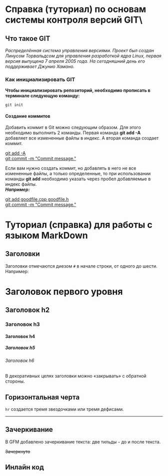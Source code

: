 # Справка (туториал) по основам системы контроля версий GIT\

## Что такое GIT
*Распределённая система управления версиями. Проект был создан Линусом Торвальдсом для управления разработкой ядра Linux, первая версия выпущена 7 апреля 2005 года. На сегодняшний день его поддерживает Джунио Хамано.*

### Как инициализировать GIT
**Чтобы инициализировать репозиторий, необходимо прописать в терминале следующую команду:**

```
git init
```
#### Создание коммитов
Добавить коммит в Git можно следующим образом. Для этого необходимо выполнить 2 команды. Первая команда **git add -A** добавляет все измененные файлы в индекс. А вторая команда создает коммит.

<u>git add -A</u><br>
<u>git commit -m "Commit message."</u>

Если вам нужно создать коммит, но добавлять в него не все измененные файлы, а только определенные, то при использовании команды **git add** необходимо указать через пробел добавляемые в индекс файлы. <br>***Например:***

<u>git add goodfile.cpp goodfile.h</u> <br>
<u>git commit -m "Commit message."</u>



# Туториал (справка) для работы с языком MarkDown


## Заголовки
Заголовки отмечаются диезом `#` в начале строки, от одного до шести. Например:

# Заголовок первого уровня #
## Заголовок h2
### Заголовок h3
#### Заголовок h4
##### Заголовок h5
###### Заголовок h6

В декоративных целях заголовки можно «закрывать» с обратной стороны.

## Горизонтальная черта

`hr` создается тремя звездочками или тремя дефисами.
***


## Зачеркивание
В GFM добавлено зачеркивание текста: две тильды `~` до и после текста.

~~Зачеркнуто~~







## Инлайн код



